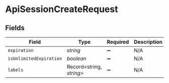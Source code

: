 # ApiSessionCreateRequest


## Fields

| Field                    | Type                     | Required                 | Description              |
| ------------------------ | ------------------------ | ------------------------ | ------------------------ |
| `expiration`             | *string*                 | :heavy_minus_sign:       | N/A                      |
| `isUnlimitedExpiration`  | *boolean*                | :heavy_minus_sign:       | N/A                      |
| `labels`                 | Record<string, *string*> | :heavy_minus_sign:       | N/A                      |